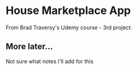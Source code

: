 # House Marketplace App

From Brad Traversy's Udemy course - 3rd project.

## More later...

Not sure what notes I'll add for this
